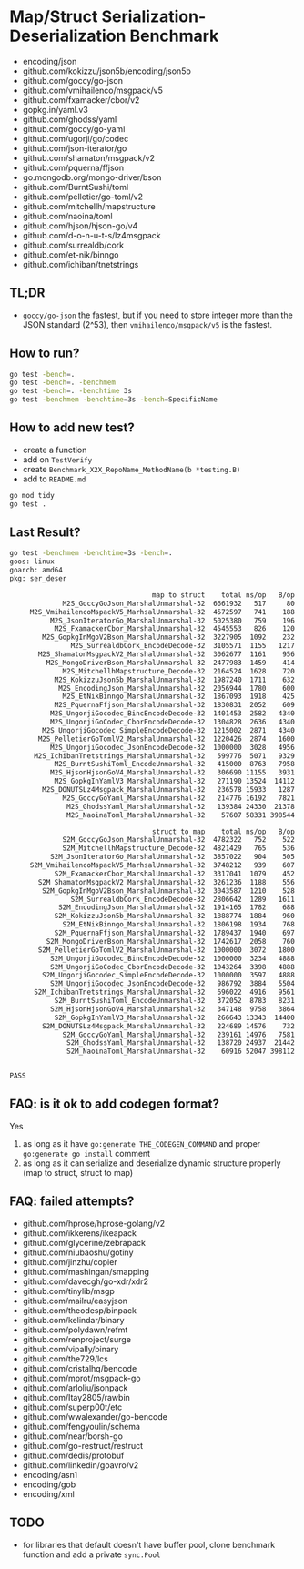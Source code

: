 
# Map/Struct Serialization-Deserialization Benchmark

- encoding/json
- github.com/kokizzu/json5b/encoding/json5b
- github.com/goccy/go-json
- github.com/vmihailenco/msgpack/v5
- github.com/fxamacker/cbor/v2
- gopkg.in/yaml.v3
- github.com/ghodss/yaml
- github.com/goccy/go-yaml
- github.com/ugorji/go/codec
- github.com/json-iterator/go
- github.com/shamaton/msgpack/v2
- github.com/pquerna/ffjson
- go.mongodb.org/mongo-driver/bson
- github.com/BurntSushi/toml
- github.com/pelletier/go-toml/v2
- github.com/mitchellh/mapstructure
- github.com/naoina/toml
- github.com/hjson/hjson-go/v4
- github.com/d-o-n-u-t-s/lz4msgpack
- github.com/surrealdb/cork
- github.com/et-nik/binngo
- github.com/ichiban/tnetstrings

## TL;DR

- `goccy/go-json` the fastest, but if you need to store integer more than the JSON standard (2^53), then  `vmihailenco/msgpack/v5` is the fastest.

## How to run?

```bash
go test -bench=.
go test -bench=. -benchmem
go test -bench=. -benchtime 3s
go test -benchmem -benchtime=3s -bench=SpecificName
```

## How to add new test?

- create a function
- add on `TestVerify`
- create `Benchmark_X2X_RepoName_MethodName(b *testing.B)`
- add to `README.md`

```bash
go mod tidy
go test .
```

## Last Result?

```bash
go test -benchmem -benchtime=3s -bench=.
goos: linux
goarch: amd64
pkg: ser_deser 

                                   map to struct    total ns/op   B/op allocs/op
             M2S_GoccyGoJson_MarshalUnmarshal-32  6661932   517     80   3
     M2S_VmihailencoMspackV5_MarhsalUnmarshal-32  4572597   741    188   5
          M2S_JsonIteratorGo_MarshalUnmarshal-32  5025380   759    196   8
           M2S_FxamackerCbor_MarshalUnmarshal-32  4545553   826    120   8
        M2S_GopkgInMgoV2Bson_MarshalUnmarshal-32  3227905  1092    232  13
               M2S_SurrealdbCork_EncodeDecode-32  3105571  1155   1217   6
       M2S_ShamatonMsgpackV2_MarshalUnmarshal-32  3062677  1161    956  15
         M2S_MongoDriverBson_MarshalUnmarshal-32  2477983  1459    414  14
             M2S_MitchellhMapstructure_Decode-32  2164524  1628    720  18
           M2S_KokizzuJson5b_MarshalUnmarshal-32  1987240  1711    632  16
            M2S_EncodingJson_MarshalUnmarshal-32  2056944  1780    600  16
             M2S_EtNikBinngo_MarshalUnmarshal-32  1867093  1918    425  39
           M2S_PquernaFfjson_MarshalUnmarshal-32  1830831  2052    609  16
          M2S_UngorjiGocodec_BincEncodeDecode-32  1401453  2582   4340  23
          M2S_UngorjiGoCodec_CborEncodeDecode-32  1304828  2636   4340  23
        M2S_UngorjiGocodec_SimpleEncodeDecode-32  1215002  2871   4340  23
       M2S_PelletierGoTomlV2_MarshalUnmarshal-32  1220426  2874   1600  27
          M2S_UngorjiGocodec_JsonEncodeDecode-32  1000000  3028   4956  25
      M2S_IchibanTnetstrings_MarshalUnmarshal-32   599776  5071   9329  48
           M2S_BurntSushiToml_EncodeUnmarshal-32   415000  8763   7958  71
          M2S_HjsonHjsonGoV4_MarshalUnmarshal-32   306690 11155   3931  78
           M2S_GopkgInYamlV3_MarshalUnmarshal-32   271190 13524  14112  80
        M2S_DONUTSLz4Msgpack_MarshalUnmarshal-32   236578 15933   1287  16
             M2S_GoccyGoYaml_MarshalUnmarshal-32   214776 16192   7821 214
              M2S_GhodssYaml_MarshalUnmarshal-32   139384 24330  21378 161
              M2S_NaoinaToml_MarshalUnmarshal-32    57607 58331 398544  77

                                   struct to map    total ns/op   B/op allocs/op
             S2M_GoccyGoJson_MarshalUnmarshal-32  4782322   752    522  12
             S2M_MitchellhMapstructure_Decode-32  4821429   765    536  12
          S2M_JsonIteratorGo_MarshalUnmarshal-32  3857022   904    505  14
     S2M_VmihailencoMspackV5_MarhsalUnmarshal-32  3748212   939    607  12
           S2M_FxamackerCbor_MarshalUnmarshal-32  3317041  1079    452  11
       S2M_ShamatonMsgpackV2_MarshalUnmarshal-32  3261236  1188    556  15
        S2M_GopkgInMgoV2Bson_MarshalUnmarshal-32  3043587  1210    528  15
               S2M_SurrealdbCork_EncodeDecode-32  2806642  1289   1611  12
            S2M_EncodingJson_MarshalUnmarshal-32  1914165  1782    688  18
           S2M_KokizzuJson5b_MarshalUnmarshal-32  1888774  1884    960  20
             S2M_EtNikBinngo_MarshalUnmarshal-32  1806198  1934    768  45
           S2M_PquernaFfjson_MarshalUnmarshal-32  1789437  1940    697  18
         S2M_MongoDriverBson_MarshalUnmarshal-32  1742617  2058    760  18
       S2M_PelletierGoTomlV2_MarshalUnmarshal-32  1000000  3072   1800  31
          S2M_UngorjiGocodec_BincEncodeDecode-32  1000000  3234   4888  34
          S2M_UngorjiGoCodec_CborEncodeDecode-32  1043264  3398   4888  34
        S2M_UngorjiGocodec_SimpleEncodeDecode-32  1000000  3597   4888  34
          S2M_UngorjiGocodec_JsonEncodeDecode-32   986792  3884   5504  36
      S2M_IchibanTnetstrings_MarshalUnmarshal-32   696022  4916   9561  46
           S2M_BurntSushiToml_EncodeUnmarshal-32   372052  8783   8231  73
          S2M_HjsonHjsonGoV4_MarshalUnmarshal-32   347148  9758   3864  66
           S2M_GopkgInYamlV3_MarshalUnmarshal-32   266643 13343  14400  81
        S2M_DONUTSLz4Msgpack_MarshalUnmarshal-32   224689 14576    732  16
             S2M_GoccyGoYaml_MarshalUnmarshal-32   239161 14976   7581 202
              S2M_GhodssYaml_MarshalUnmarshal-32   138720 24937  21442 161
              S2M_NaoinaToml_MarshalUnmarshal-32    60916 52047 398112  80


PASS
```

## FAQ: is it ok to add codegen format?

Yes

1. as long as it have `go:generate THE_CODEGEN_COMMAND` and proper `go:generate go install` comment
2. as long as it can serialize and deserialize dynamic structure properly (map to struct, struct to map)

## FAQ: failed attempts?

- github.com/hprose/hprose-golang/v2
- github.com/ikkerens/ikeapack
- github.com/glycerine/zebrapack
- github.com/niubaoshu/gotiny
- github.com/jinzhu/copier
- github.com/mashingan/smapping
- github.com/davecgh/go-xdr/xdr2
- github.com/tinylib/msgp
- github.com/mailru/easyjson
- github.com/theodesp/binpack
- github.com/kelindar/binary
- github.com/polydawn/refmt
- github.com/renproject/surge
- github.com/vipally/binary
- github.com/the729/lcs
- github.com/cristalhq/bencode
- github.com/mprot/msgpack-go
- github.com/arloliu/jsonpack
- github.com/Itay2805/rawbin
- github.com/superp00t/etc
- github.com/wwalexander/go-bencode
- github.com/fengyoulin/schema
- github.com/near/borsh-go
- github.com/go-restruct/restruct
- github.com/dedis/protobuf
- github.com/linkedin/goavro/v2
- encoding/asn1
- encoding/gob
- encoding/xml

## TODO

- for libraries that default doesn't have buffer pool, clone benchmark function and add a private `sync.Pool`
